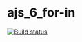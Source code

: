 # ajs_6_for-in

[![Build status](https://ci.appveyor.com/api/projects/status/01wkvaph32v72um9?svg=true)](https://ci.appveyor.com/project/Serg1811/ajs-6-for-in)
